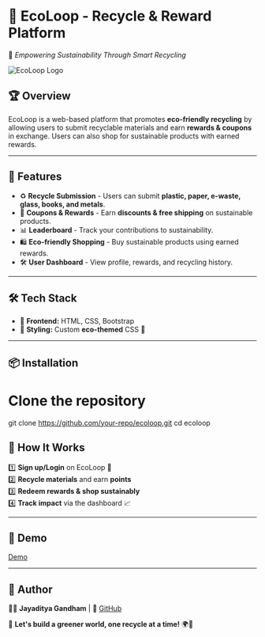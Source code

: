 # 🌱 EcoLoop - Recycle & Reward Platform

📌 *Empowering Sustainability Through Smart Recycling*

![EcoLoop Logo](https://img.icons8.com/external-flaticons-lineal-color-flat-icons/64/000000/external-recycling-ecology-flaticons-lineal-color-flat-icons.png)

## 🏆 Overview
EcoLoop is a web-based platform that promotes **eco-friendly recycling** by allowing users to submit recyclable materials and earn **rewards & coupons** in exchange. Users can also shop for sustainable products with earned rewards.

---

## 🚀 Features
- ♻️ **Recycle Submission** - Users can submit **plastic, paper, e-waste, glass, books, and metals**.
- 🎁 **Coupons & Rewards** - Earn **discounts & free shipping** on sustainable products.
- 📊 **Leaderboard** - Track your contributions to sustainability.
- 🛍️ **Eco-friendly Shopping** - Buy sustainable products using earned rewards.
- 🛠 **User Dashboard** - View profile, rewards, and recycling history.

---

## 🛠 Tech Stack
- 🔹 **Frontend:** HTML, CSS, Bootstrap
- 🔹 **Styling:** Custom **eco-themed** CSS 🎨

---

## 📦 Installation


# Clone the repository
git clone https://github.com/your-repo/ecoloop.git
cd ecoloop

## 🎯 How It Works
1️⃣ **Sign up/Login** on EcoLoop 🌿  
2️⃣ **Recycle materials** and earn **points**  
3️⃣ **Redeem rewards & shop sustainably**  
4️⃣ **Track impact** via the dashboard 📈  

---

## 📸 Demo
[Demo](https://drive.google.com/file/d/1KAuwg8pMA6Opkjrm9Kp6a8vjp6mb4w1n/view?usp=sharing)

---

## 👤 Author
👨‍💻 **Jayaditya Gandham** | 🔗 [GitHub](https://github.com/jayadityagandham)

🔹 **Let's build a greener world, one recycle at a time!** 🌍💚
